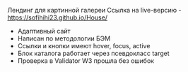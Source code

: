 Лендинг для картинной галереи 
Ссылка на live-версию - https://sofihihi23.github.io/House/
- Адаптивный сайт
- Написан по методологии БЭМ
- Ссылки и кнопки имеют hover, focus, active
- Блок каталога работает через псевдокласс target
- Проверка в Validator W3 прошла без ошибок
